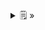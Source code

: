 <details>
  <summary>🗒  »</summary>
<table id="card">
    <tr>
        <td align="center">
            <h3>Composición vs. herencia</h3>
        </td>
    </tr>
    <tr>
        <td>
            <p>La composición y delegación es una alternativa a la herencia </p>
            <p>En el contexto de la reutilización toda implementación que use herencia se puede cambiar por una equivalent e que use composición y delegación</p>
        </td>
    </tr>
</table>
</details>